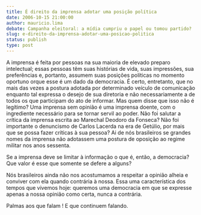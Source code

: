 ```yaml
---
title: É direito da imprensa adotar uma posição política
date: 2006-10-15 21:00:00
author: mauricio.lima
debate: Campanha eleitoral: a mídia cumpriu o papel ou tomou partido?
slug: e-direito-da-imprensa-adotar-uma-posicao-politica
status: publish 
type: post
---
```


A imprensa é feita por pessoas na sua maioria de elevado preparo intelectual; essas pessoas têm suas histórias de vida, suas impressões, sua preferências e, portanto, assumem suas posições políticas no momento oportuno orque esse é um dado da democracia. É certo, entretanto, que no mais das vezes a postura adotada por determinado veículo de comunicação enquanto tal expressa o desejo de sua diretoria e não necessariamente a de todos os que participam do ato de informar. Mas quem disse que isso não é legítimo? 
Uma imprensa sem opinião é uma imprensa doente, com o ingrediente necessário para se tornar servil ao poder. Não foi salutar a crítica da imprensa escrita ao Marechal Deodoro da Fonseca? Não foi importante o denuncismo de Carlos Lacerda na era de Getúlio, por mais que se possa fazer críticas à sua pessoa? Ai de nós brasileiros se grandes nomes da imprensa não adotassem uma postura de oposição ao regime militar nos anos sessenta.


Se a imprensa deve se limitar à informação o que é, então, a democracia? Que valor é esse que somente se defere a alguns?


Nós brasileiros ainda não nos acostumamos a respeitar a opinião alheia e conviver com ela quando contrária à nossa. Essa uma característica dos tempos que vivemos hoje: queremos uma democracia em que se expresse apenas a nossa opinião como certa, nunca a contrária.


Palmas aos que falam ! E que continuem falando.


